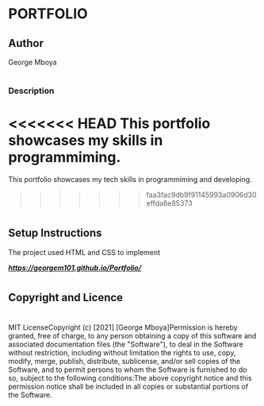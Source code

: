 # PORTFOLIO
## Author
George Mboya
#
### Description
<<<<<<< HEAD
This portfolio showcases my skills in programmiming.
=======
This portfolio showcases my tech skills in programmiming and developing.
>>>>>>> faa3fac9db9f91145993a0906d30effda8e85373
#
## Setup Instructions
The project used HTML and CSS to implement


___https://georgem101.github.io/Portfolio/___
#
## Copyright and Licence
#
MIT License​Copyright (c) [2021] [George Mboya]​Permission is hereby granted, free of charge, to any person obtaining a copy of this software and associated documentation files (the "Software"), to deal in the Software without restriction, including without limitation the rights to use, copy, modify, merge, publish, distribute, sublicense, and/or sell copies of the Software, and to permit persons to whom the Software is furnished to do so, subject to the following conditions:​The above copyright notice and this permission notice shall be included in all copies or substantial portions of the Software.
